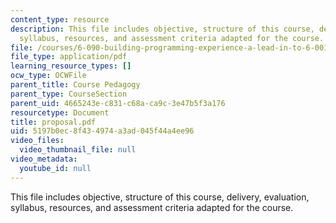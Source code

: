 ```yaml
---
content_type: resource
description: This file includes objective, structure of this course, delivery, evaluation,
  syllabus, resources, and assessment criteria adapted for the course.
file: /courses/6-090-building-programming-experience-a-lead-in-to-6-001-january-iap-2005/5197b0ec8f434974a3ad045f44a4ee96_proposal.pdf
file_type: application/pdf
learning_resource_types: []
ocw_type: OCWFile
parent_title: Course Pedagogy
parent_type: CourseSection
parent_uid: 4665243e-c831-c68a-ca9c-3e47b5f3a176
resourcetype: Document
title: proposal.pdf
uid: 5197b0ec-8f43-4974-a3ad-045f44a4ee96
video_files:
  video_thumbnail_file: null
video_metadata:
  youtube_id: null
---
```

This file includes objective, structure of this course, delivery, evaluation, syllabus, resources, and assessment criteria adapted for the course.

